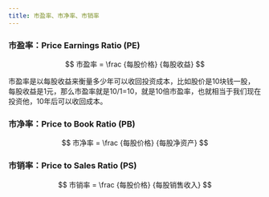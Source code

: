 ```yaml
---
title: 市盈率、市净率、市销率
---
```


### 市盈率：Price Earnings Ratio (PE)

$$
市盈率 = \frac {每股价格} {每股收益}
$$

市盈率是以每股收益来衡量多少年可以收回投资成本，比如股价是10块钱一股，每股收益是1元，那么市盈率就是10/1=10，就是10倍市盈率，也就相当于我们现在投资他，10年后可以收回成本。

### 市净率：Price to Book Ratio (PB)

$$
市净率 = \frac {每股价格} {每股净资产}
$$


### 市销率：Price to Sales Ratio (PS)

$$
市销率 = \frac {每股价格} {每股销售收入}
$$
